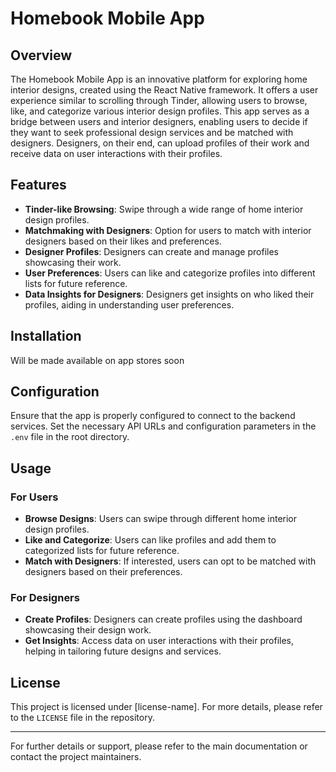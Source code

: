 # Homebook Mobile App

## Overview

The Homebook Mobile App is an innovative platform for exploring home interior designs, created using the React Native framework. It offers a user experience similar to scrolling through Tinder, allowing users to browse, like, and categorize various interior design profiles. This app serves as a bridge between users and interior designers, enabling users to decide if they want to seek professional design services and be matched with designers. Designers, on their end, can upload profiles of their work and receive data on user interactions with their profiles.

## Features

- **Tinder-like Browsing**: Swipe through a wide range of home interior design profiles.
- **Matchmaking with Designers**: Option for users to match with interior designers based on their likes and preferences.
- **Designer Profiles**: Designers can create and manage profiles showcasing their work.
- **User Preferences**: Users can like and categorize profiles into different lists for future reference.
- **Data Insights for Designers**: Designers get insights on who liked their profiles, aiding in understanding user preferences.

## Installation

Will be made available on app stores soon

## Configuration

Ensure that the app is properly configured to connect to the backend services. Set the necessary API URLs and configuration parameters in the `.env` file in the root directory.

## Usage

### For Users

- **Browse Designs**: Users can swipe through different home interior design profiles.
- **Like and Categorize**: Users can like profiles and add them to categorized lists for future reference.
- **Match with Designers**: If interested, users can opt to be matched with designers based on their preferences.

### For Designers

- **Create Profiles**: Designers can create profiles using the dashboard showcasing their design work.
- **Get Insights**: Access data on user interactions with their profiles, helping in tailoring future designs and services.



## License

This project is licensed under [license-name]. For more details, please refer to the `LICENSE` file in the repository.

---

For further details or support, please refer to the main documentation or contact the project maintainers.

